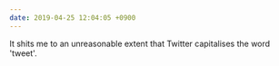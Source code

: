 ```yaml
---
date: 2019-04-25 12:04:05 +0900
---
```

It shits me to an unreasonable extent that Twitter capitalises the word 'tweet'.
